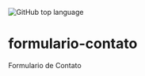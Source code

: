 ![GitHub top language](https://img.shields.io/github/languages/top/LucieneRJ/formulario-contato)
# formulario-contato
 Formulario de Contato
